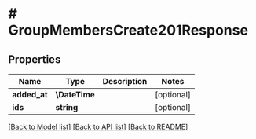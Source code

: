 # # GroupMembersCreate201Response

## Properties

Name | Type | Description | Notes
------------ | ------------- | ------------- | -------------
**added_at** | **\DateTime** |  | [optional]
**ids** | **string** |  | [optional]

[[Back to Model list]](../../README.md#models) [[Back to API list]](../../README.md#endpoints) [[Back to README]](../../README.md)

